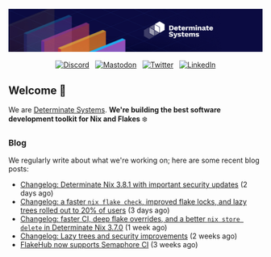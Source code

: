 <p align="center">
  <a href="https://determinate.systems" target="_blank"><img src="https://raw.githubusercontent.com/determinatesystems/.github/main/.github/banner.jpg"></a>
</p>
<p align="center">
  &nbsp;<a href="https://determinate.systems/discord" target="_blank"><img alt="Discord" src="https://img.shields.io/discord/1116012109709463613?style=for-the-badge&logo=discord&logoColor=%23ffffff&label=Discord&labelColor=%234253e8&color=%23e4e2e2"></a>&nbsp;
  &nbsp;<a href="https://hachyderm.io/@determinatesystems" target="_blank"><img alt="Mastodon" src="https://img.shields.io/badge/Mastodon-6468fa?style=for-the-badge&logo=mastodon&logoColor=%23ffffff"></a>&nbsp;
  &nbsp;<a href="https://twitter.com/DeterminateSys" target="_blank"><img alt="Twitter" src="https://img.shields.io/badge/Twitter-303030?style=for-the-badge&logo=x&logoColor=%23ffffff"></a>&nbsp;
  &nbsp;<a href="https://www.linkedin.com/company/determinate-systems" target="_blank"><img alt="LinkedIn" src="https://img.shields.io/badge/LinkedIn-1667be?style=for-the-badge&logo=linkedin&logoColor=%23ffffff"></a>&nbsp;
</p>

## Welcome 👋

We are [Determinate Systems](https://determinate.systems).
**We're building the best software development toolkit for Nix and Flakes** ❄️

### Blog 

We regularly write about what we're working on; here are some recent blog posts:


- [Changelog: Determinate Nix 3.8.1 with important security updates](https://determinate.systems/posts/changelog-determinate-nix-381/) (2 days ago)
- [Changelog: a faster `nix flake check`, improved flake locks, and lazy trees rolled out to 20% of users](https://determinate.systems/posts/changelog-determinate-nix-380/) (3 days ago)
- [Changelog: faster CI, deep flake overrides, and a better `nix store delete` in Determinate Nix 3.7.0](https://determinate.systems/posts/changelog-determinate-nix-370/) (1 week ago)
- [Changelog: Lazy trees and security improvements](https://determinate.systems/posts/changelog-determinate-nix-367/) (2 weeks ago)
- [FlakeHub now supports Semaphore CI](https://determinate.systems/posts/semaphore-ci/) (3 weeks ago)
